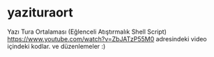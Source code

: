 # yazituraort
Yazı Tura Ortalaması (Eğlenceli Atıştırmalık Shell Script)
https://www.youtube.com/watch?v=ZbJATzP55M0 adresindeki video içindeki kodlar.
ve düzenlemeler :)
